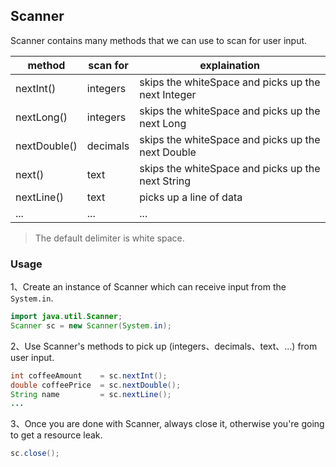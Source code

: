 ## Scanner

Scanner contains many methods that we can use to scan for user input.

| method       | scan for  | explaination                                       |
| ------------ | --------- | -------------------------------------------------- |
| nextInt()    | integers  | skips the whiteSpace and picks up the next Integer |
| nextLong()   | integers  | skips the whiteSpace and picks up the next Long    |
| nextDouble() | decimals  | skips the whiteSpace and picks up the next Double  |
| next()       | text      | skips the whiteSpace and picks up the next String  |
| nextLine()   | text      | picks up a line of data                            |
| ...          | ...       | ...                                                |

> The default delimiter is white space.

### Usage

1、Create an instance of Scanner which can receive input from the `System.in`.

```java
import java.util.Scanner;
Scanner sc = new Scanner(System.in);
```

2、Use Scanner's methods to pick up (integers、decimals、text、...) from user input.

```java
int coffeeAmount    = sc.nextInt();
double coffeePrice  = sc.nextDouble();
String name         = sc.nextLine();
...
```

3、Once you are done with Scanner, always close it, otherwise you're going to get a resource leak.

```java
sc.close();
```
